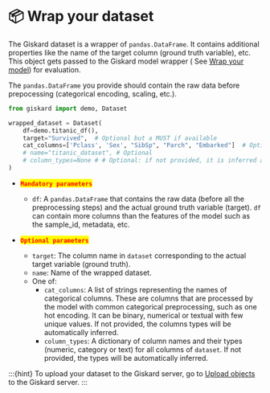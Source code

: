 # 📦 Wrap your dataset

The Giskard dataset is a wrapper of `pandas.DataFrame`. It contains additional properties like the name of the target
column (ground truth variable), etc. This object gets passed to the Giskard model wrapper (
See [Wrap your model](../wrap_model/index.md)) for evaluation.

The `pandas.DataFrame` you provide should contain the raw data before prepocessing (categorical encoding, scaling,
etc.).

```python
from giskard import demo, Dataset

wrapped_dataset = Dataset(
    df=demo.titanic_df(),
    target="Survived",  # Optional but a MUST if available
    cat_columns=['Pclass', 'Sex', "SibSp", "Parch", "Embarked"]  # Optional but a MUST if available. Inferred automatically if not.
    # name="titanic_dataset", # Optional
    # column_types=None # # Optional: if not provided, it is inferred automatically
)
```

* <mark style="color:red;">**`Mandatory parameters`**</mark>
    * `df`: A `pandas.DataFrame` that contains the raw data (before all the preprocessing steps) and the actual
      ground truth variable (target). `df` can contain more columns than the features of the model such as the sample_id,
      metadata, etc.

* <mark style="color:red;">**`Optional parameters`**</mark>
    * `target`: The column name in `dataset` corresponding to the actual target variable (ground truth).
    * `name`: Name of the wrapped dataset.
    * One of:
        * `cat_columns`: A list of strings representing the names of categorical columns. These are columns that are
          processed by the model with common categorical preprocessing, such as one hot encoding. It can be binary,
          numerical or textual with few unique values.
          If not provided, the columns types will be automatically inferred.
        * `column_types`: A dictionary of column names and their types (numeric, category or text) for all columns
          of `dataset`.
          If not provided, the types will be automatically inferred.

:::{hint}
To upload your dataset to the Giskard server, go to [Upload objects](../upload/index.md) to the Giskard server.
:::
